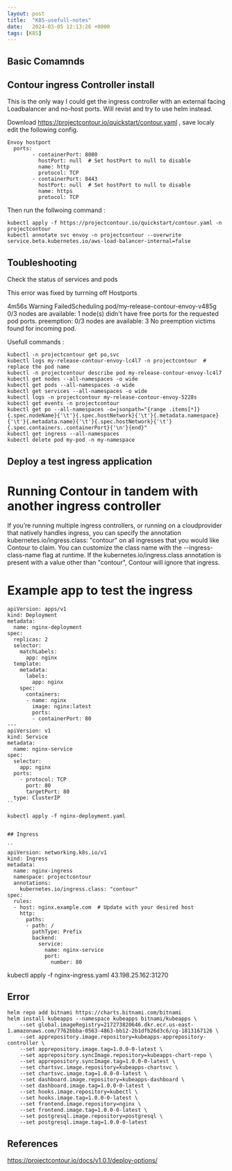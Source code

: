 ```yaml
---
layout: post
title:  "K8S-usefull-notes"
date:   2024-03-05 12:13:26 +0000
tags: [K8S]
---
```


## Basic Comamnds

## Contour ingress Controller install

This is the only way I could get the ingress controller with an external facing Loadbalancer and no-host ports. Will revist and try to use helm instead.

Download https://projectcontour.io/quickstart/contour.yaml , save localy edit the following config. 

```
Envoy hostport 
  ports:
        - containerPort: 8080
          hostPort: null  # Set hostPort to null to disable
          name: http
          protocol: TCP
        - containerPort: 8443
          hostPort: null  # Set hostPort to null to disable
          name: https
          protocol: TCP

```

Then run the follwoing command : 

```
kubectl apply -f https://projectcontour.io/quickstart/contour.yaml -n projectcontour
kubectl annotate svc envoy -n projectcontour --overwrite service.beta.kubernetes.io/aws-load-balancer-internal=false
```

## Toubleshooting 

Check the status of services and pods 

This error was fixed by turrning off Hostports

4m56s       Warning   FailedScheduling   pod/my-release-contour-envoy-v485g   0/3 nodes are available: 1 node(s) didn't have free ports for the requested pod ports. preemption: 0/3 nodes are available: 3 No preemption victims found for incoming pod.

Usefull commands :

```
kubectl -n projectcontour get po,svc
kubectl logs my-release-contour-envoy-lc4l7 -n projectcontour  # replace the pod name 
kubectl -n projectcontour describe pod my-release-contour-envoy-lc4l7
kubectl get nodes --all-namespaces -o wide
kubectl get pods --all-namespaces -o wide
kubectl get services --all-namespaces -o wide
kubectl logs -n projectcontour my-release-contour-envoy-5228s
kubectl get events -n projectcontour
kubectl get po --all-namespaces -o=jsonpath="{range .items[*]}{.spec.nodeName}{'\t'}{.spec.hostNetwork}{'\t'}{.metadata.namespace}{'\t'}{.metadata.name}{'\t'}{.spec.hostNetwork}{'\t'}{.spec.containers..containerPort}{'\n'}{end}"
kubectl get ingress --all-namespaces
kubectl delete pod my-pod -n my-namespace

```

## Deploy a test ingress application

# Running Contour in tandem with another ingress controller
If you’re running multiple ingress controllers, or running on a cloudprovider that natively handles ingress, you can specify the annotation kubernetes.io/ingress.class: "contour" on all ingresses that you would like Contour to claim. You can customize the class name with the --ingress-class-name flag at runtime. If the kubernetes.io/ingress.class annotation is present with a value other than "contour", Contour will ignore that ingress.

# Example app to test the ingress
```
apiVersion: apps/v1
kind: Deployment
metadata:
  name: nginx-deployment
spec:
  replicas: 2
  selector:
    matchLabels:
      app: nginx
  template:
    metadata:
      labels:
        app: nginx
    spec:
      containers:
      - name: nginx
        image: nginx:latest
        ports:
        - containerPort: 80
---
apiVersion: v1
kind: Service
metadata:
  name: nginx-service
spec:
  selector:
    app: nginx
  ports:
    - protocol: TCP
      port: 80
      targetPort: 80
  type: ClusterIP
``

kubectl apply -f nginx-deployment.yaml


## Ingress 

``
apiVersion: networking.k8s.io/v1
kind: Ingress
metadata:
  name: nginx-ingress
  namespace: projectcontour
  annotations:
    kubernetes.io/ingress.class: "contour"
spec:
  rules:
  - host: nginx.example.com  # Update with your desired host
    http:
      paths:
      - path: /
        pathType: Prefix
        backend:
          service:
            name: nginx-service
            port:
              number: 80
```

kubectl apply -f nginx-ingress.yaml
43.198.25.162:31270


## Error

```
helm repo add bitnami https://charts.bitnami.com/bitnami
helm install kubeapps --namespace kubeapps bitnami/kubeapps \
    --set global.imageRegistry=217273820646.dkr.ecr.us-east-1.amazonaws.com/7762bbba-0563-4863-bb12-2b1dfb26d3c6/cg-1813167126 \
    --set apprepository.image.repository=kubeapps-apprepository-controller \
    --set apprepository.image.tag=1.0.0-0-latest \
    --set apprepository.syncImage.repository=kubeapps-chart-repo \
    --set apprepository.syncImage.tag=1.0.0-0-latest \
    --set chartsvc.image.repository=kubeapps-chartsvc \
    --set chartsvc.image.tag=1.0.0-0-latest \
    --set dashboard.image.repository=kubeapps-dashboard \
    --set dashboard.image.tag=1.0.0-0-latest \
    --set hooks.image.repository=kubectl \
    --set hooks.image.tag=1.0.0-0-latest \
    --set frontend.image.repository=nginx \
    --set frontend.image.tag=1.0.0-0-latest \
    --set postgresql.image.repository=postgresql \
    --set postgresql.image.tag=1.0.0-0-latest
```


## References 

https://projectcontour.io/docs/v1.0.1/deploy-options/
